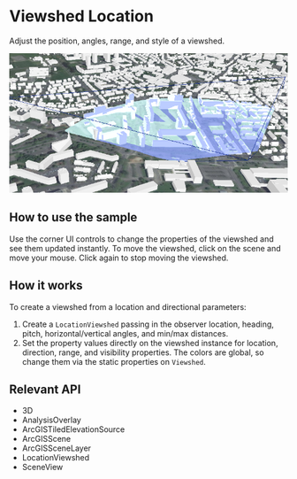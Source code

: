 # Viewshed Location

Adjust the position, angles, range, and style of a viewshed.

![](ViewshedLocation.png)

## How to use the sample

Use the corner UI controls to change the properties of the viewshed and see them updated instantly. To move the viewshed, click on the scene and move your mouse. Click again to stop moving the viewshed.

## How it works

To create a viewshed from a location and directional parameters:

1. Create a `LocationViewshed` passing in the observer location, heading, pitch, horizontal/vertical angles, and min/max distances.
2. Set the property values directly on the viewshed instance for location, direction, range, and visibility properties. The colors are global, so change them via the static properties on `Viewshed`.

## Relevant API

* 3D
* AnalysisOverlay
* ArcGISTiledElevationSource
* ArcGISScene
* ArcGISSceneLayer
* LocationViewshed
* SceneView
